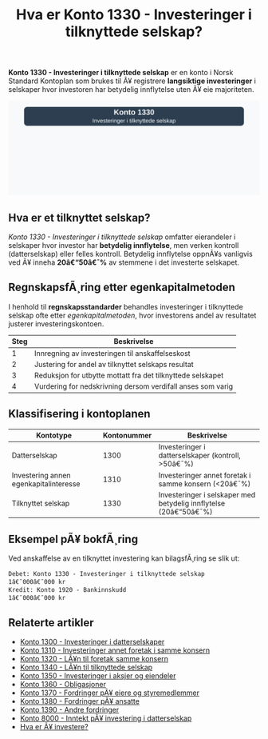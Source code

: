 ﻿---
title: "Hva er Konto 1330 - Investeringer i tilknyttede selskap?"
meta_title: "1330-investeringer-i-tilknyttede-selskap"
meta_description: '**Konto 1330 - Investeringer i tilknyttede selskap** er en konto i Norsk Standard Kontoplan som brukes til Ã¥ registrere **langsiktige investeringer** i selskap...'
slug: 1330-investeringer-i-tilknyttede-selskap
type: blog
layout: pages/single
---

**Konto 1330 - Investeringer i tilknyttede selskap** er en konto i Norsk Standard Kontoplan som brukes til Ã¥ registrere **langsiktige investeringer** i selskaper hvor investoren har betydelig innflytelse uten Ã¥ eie majoriteten.

![Illustrasjon av konto 1330 investeringer i tilknyttede selskap](1330-investeringer-i-tilknyttede-selskap-image.svg)

## Hva er et tilknyttet selskap?

*Konto 1330 - Investeringer i tilknyttede selskap* omfatter eierandeler i selskaper hvor investor har **betydelig innflytelse**, men verken kontroll (datterselskap) eller felles kontroll. Betydelig innflytelse oppnÃ¥s vanligvis ved Ã¥ inneha **20â€“50â€¯%** av stemmene i det investerte selskapet.

## RegnskapsfÃ¸ring etter egenkapitalmetoden

I henhold til **regnskapsstandarder** behandles investeringer i tilknyttede selskap ofte etter *egenkapitalmetoden*, hvor investorens andel av resultatet justerer investeringskontoen.

| Steg | Beskrivelse                                                                 |
|------|------------------------------------------------------------------------------|
| 1    | Innregning av investeringen til anskaffelseskost                            |
| 2    | Justering for andel av tilknyttet selskaps resultat                           |
| 3    | Reduksjon for utbytte mottatt fra det tilknyttede selskapet                   |
| 4    | Vurdering for nedskrivning dersom verdifall anses som varig                  |

## Klassifisering i kontoplanen

| Kontotype               | Kontonummer | Beskrivelse                                                      |
|-------------------------|-------------|------------------------------------------------------------------|
| Datterselskap           | 1300        | Investeringer i datterselskaper (kontroll, >50â€¯%)                |
| Investering annen egenkapitalinteresse | 1310  | Investeringer annet foretak i samme konsern (<20â€¯%)               |
| Tilknyttet selskap      | 1330        | Investeringer i selskaper med betydelig innflytelse (20â€“50â€¯%)     |

## Eksempel pÃ¥ bokfÃ¸ring

Ved anskaffelse av en tilknyttet investering kan bilagsfÃ¸ring se slik ut:

```plaintext
Debet: Konto 1330 - Investeringer i tilknyttede selskap   1â€¯000â€¯000 kr
Kredit: Konto 1920 - Bankinnskudd                           1â€¯000â€¯000 kr
```

## Relaterte artikler

* [Konto 1300 - Investeringer i datterselskaper](/blogs/kontoplan/1300-investeringer-i-datterselskaper "Konto 1300 - Investeringer i datterselskaper")
* [Konto 1310 - Investeringer annet foretak i samme konsern](/blogs/kontoplan/1310-investeringer-annet-foretak-i-samme-konsern "Konto 1310 - Investeringer annet foretak i samme konsern")
* [Konto 1320 - LÃ¥n til foretak samme konsern](/blogs/kontoplan/1320-lan-til-foretak-samme-konsern "Konto 1320 - LÃ¥n til foretak samme konsern")
* [Konto 1340 - LÃ¥n til tilknyttede selskap](/blogs/kontoplan/1340-lan-til-tilknyttede-selskap "Konto 1340 - LÃ¥n til tilknyttede selskap")
* [Konto 1350 - Investeringer i aksjer og eiendeler](/blogs/kontoplan/1350-investeringer-i-aksjer-og-eiendeler "Konto 1350 - Investeringer i aksjer og eiendeler")
* [Konto 1360 - Obligasjoner](/blogs/kontoplan/1360-obligasjoner "Konto 1360 - Obligasjoner")
* [Konto 1370 - Fordringer pÃ¥ eiere og styremedlemmer](/blogs/kontoplan/1370-fordringer-pa-eiere-og-styremedlemmer "Konto 1370 - Fordringer pÃ¥ eiere og styremedlemmer")
* [Konto 1380 - Fordringer pÃ¥ ansatte](/blogs/kontoplan/1380-fordringer-pa-ansatte "Konto 1380 - Fordringer pÃ¥ ansatte")
* [Konto 1390 - Andre fordringer](/blogs/kontoplan/1390-andre-fordringer "Konto 1390 - Andre fordringer")
* [Konto 8000 - Inntekt pÃ¥ investering i datterselskap](/blogs/kontoplan/8000-inntekt-pa-investering-i-datterselskap "Konto 8000 - Inntekt pÃ¥ investering i datterselskap")
* [Hva er Ã¥ investere?](/blogs/regnskap/hva-er-investere "Hva er Ã¥ investere? Komplett Guide til Investeringer i Regnskap")

